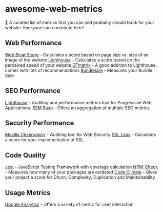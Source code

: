 # awesome-web-metrics
📝 A curated list of metrics that you can and probably should track for your website. Everyone can contribute here!

## Web Performance
[Web Bloat Score](https://www.webbloatscore.com/) - Calculates a score based on page size vs. size of an image of the website
[Lighthouse](https://github.com/GoogleChrome/lighthouse) - Calculates a score based on the perceived speed of your website
[GTmetrix](https://gtmetrix.com/) - A good addition to Lighthouse, comes with lots of recommendations
[Bundlesize](https://github.com/siddharthkp/bundlesize) - Measures your Bundle Size


## SEO Performance
[Lighthouse](https://github.com/GoogleChrome/lighthouse) - Auditing and performance metrics tool for Progressive Web Applications.
[SEM Rush](https://www.semrush.com/seo/) - Offers an aggregation of multiple SEO metrics 

## Security Performance
[Mozilla Observatory](https://observatory.mozilla.org/) - Auditing tool for Web Security
[SSL Labs](https://www.ssllabs.com/ssltest) - Calculates a score for your implementation of SSL

## Code Quality
[Jest](https://jestjs.io/) - JavaScript Testing Framework with coverage calculation
[NPM-Check](https://www.npmjs.com/package/npm-check) - Measures how many of your packages are outdated
[Code Climate](https://codeclimate.com/quality/) - Gives your project a score for Churn, Complexity, Duplication and Maintainability

## Usage Metrics
[Google Analytics](https://analytics.google.com/) - Offers a variety of metric for user interaction
